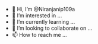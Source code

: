 - 👋 Hi, I’m @Niranjanip109a
- 👀 I’m interested in ...
- 🌱 I’m currently learning ...
- 💞️ I’m looking to collaborate on ...
- 📫 How to reach me ...

<!---
Niranjanip109a/Niranjanip109a is a ✨ special ✨ repository because its `README.md` (this file) appears on your GitHub profile.
You can click the Preview link to take a look at your changes.
--->
